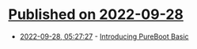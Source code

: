 # [Published on 2022-09-28](index.md)

* [2022-09-28, 05:27:27](https://lobste.rs/s/zzpzx0/introducing_pureboot_basic) - [Introducing PureBoot Basic](https://puri.sm/posts/introducing-pureboot-basic-2/)
